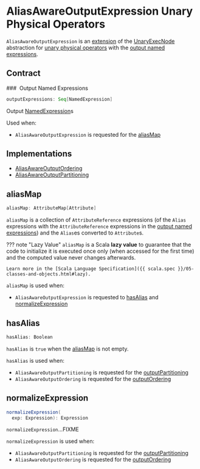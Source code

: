 # AliasAwareOutputExpression Unary Physical Operators

`AliasAwareOutputExpression` is an [extension](#contract) of the [UnaryExecNode](UnaryExecNode.md) abstraction for [unary physical operators](#implementations) with the [output named expressions](#outputExpressions).

## Contract

### <span id="outputExpressions"> Output Named Expressions

```scala
outputExpressions: Seq[NamedExpression]
```

Output [NamedExpression](../expressions/NamedExpression.md)s

Used when:

* `AliasAwareOutputExpression` is requested for the [aliasMap](#aliasMap)

## Implementations

* [AliasAwareOutputOrdering](AliasAwareOutputOrdering.md)
* [AliasAwareOutputPartitioning](AliasAwareOutputPartitioning.md)

## <span id="aliasMap"> aliasMap

```scala
aliasMap: AttributeMap[Attribute]
```

`aliasMap` is a collection of `AttributeReference` expressions (of the `Alias` expressions with the `AttributeReference` expressions in the [output named expressions](#outputExpressions)) and the `Alias`es converted to `Attribute`s.

??? note "Lazy Value"
    `aliasMap` is a Scala **lazy value** to guarantee that the code to initialize it is executed once only (when accessed for the first time) and the computed value never changes afterwards.

    Learn more in the [Scala Language Specification]({{ scala.spec }}/05-classes-and-objects.html#lazy).

`aliasMap` is used when:

* `AliasAwareOutputExpression` is requested to [hasAlias](#hasAlias) and [normalizeExpression](#normalizeExpression)

## <span id="hasAlias"> hasAlias

```scala
hasAlias: Boolean
```

`hasAlias` is `true` when the [aliasMap](#aliasMap) is not empty.

`hasAlias` is used when:

* `AliasAwareOutputPartitioning` is requested for the [outputPartitioning](AliasAwareOutputPartitioning.md#outputPartitioning)
* `AliasAwareOutputOrdering` is requested for the [outputOrdering](AliasAwareOutputOrdering.md#outputOrdering)

## <span id="normalizeExpression"> normalizeExpression

```scala
normalizeExpression(
  exp: Expression): Expression
```

`normalizeExpression`...FIXME

`normalizeExpression` is used when:

* `AliasAwareOutputPartitioning` is requested for the [outputPartitioning](AliasAwareOutputPartitioning.md#outputPartitioning)
* `AliasAwareOutputOrdering` is requested for the [outputOrdering](AliasAwareOutputOrdering.md#outputOrdering)
